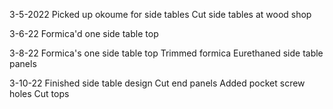 3-5-2022
Picked up okoume for side tables
Cut side tables at wood shop

3-6-22
Formica'd one side table top

3-8-22
Formica's one side table top
Trimmed formica
Eurethaned side table panels

3-10-22
Finished side table design
Cut end panels
Added pocket screw holes
Cut tops
